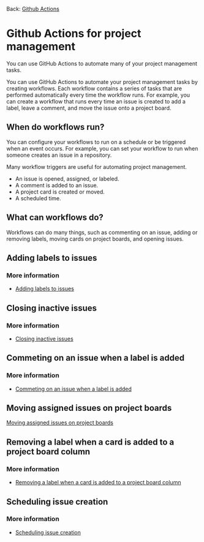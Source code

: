 Back: [Github Actions](./gha.md)

# Github Actions for project management

You can use GitHub Actions to automate many of your project management tasks.

You can use GitHub Actions to automate your project management tasks by creating workflows. Each workflow contains a series of tasks that are performed automatically every time the workflow runs. For example, you can create a workflow that runs every time an issue is created to add a label, leave a comment, and move the issue onto a project board.

## When do workflows run?

You can configure your workflows to run on a schedule or be triggered when an event occurs. For example, you can set your workflow to run when someone creates an issue in a repository.

Many workflow triggers are useful for automating project management.

- An issue is opened, assigned, or labeled.
- A comment is added to an issue.
- A project card is created or moved.
- A scheduled time.

## What can workflows do?

Workflows can do many things, such as commenting on an issue, adding or removing labels, moving cards on project boards, and opening issues.

## Adding labels to issues

### More information

- [Adding labels to issues](https://docs.github.com/en/actions/managing-issues-and-pull-requests/adding-labels-to-issues)

## Closing inactive issues

### More information

- [Closing inactive issues](https://docs.github.com/en/actions/managing-issues-and-pull-requests/closing-inactive-issues)

## Commeting on an issue when a label is added

### More information

- [Commeting on an issue when a label is added](https://docs.github.com/en/actions/managing-issues-and-pull-requests/commenting-on-an-issue-when-a-label-is-added)

## Moving assigned issues on project boards

[Moving assigned issues on project boards](https://docs.github.com/en/actions/managing-issues-and-pull-requests/moving-assigned-issues-on-project-boards)

## Removing a label when a card is added to a project board column

### More information

- [Removing a label when a card is added to a project board column](https://docs.github.com/en/actions/managing-issues-and-pull-requests/removing-a-label-when-a-card-is-added-to-a-project-board-column)

## Scheduling issue creation

### More information

- [Scheduling issue creation ](https://docs.github.com/en/actions/managing-issues-and-pull-requests/scheduling-issue-creation)
